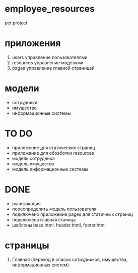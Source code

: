 # employee_resources
pet project

# приложения
1. users управление пользователями
2. resources управление моделями
3. pages управление главной страницей

# модели
- сотрудники
- имущество
- информационные системы

# TO DO
- приложение для статических страниц
- приложение для обоаботки resources
- модель сотрудника
- модель имущество
- модель информационные системы

# DONE
* русификация
* переопределить модель пользователя
* подключено приложение pages для статичных страниц
* подключена главная станица
* шаблоны base.html, header.html, footer.html

# страницы
1. Главная (переход в список сотрудников, имущества, информационных систем)